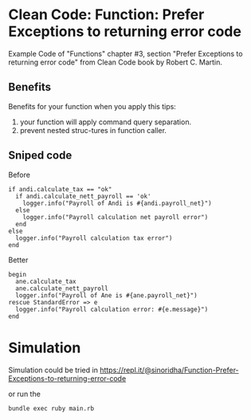 # Clean Code: Function: Prefer Exceptions to returning error code

Example Code of "Functions" chapter #3, section "Prefer Exceptions to returning error code" from Clean Code book by Robert C. Martin.

## Benefits

Benefits for your function when you apply this tips:
1. your function will apply command query separation.
2. prevent nested struc-tures in function caller.

## Sniped code

Before
```
if andi.calculate_tax == "ok"
  if andi.calculate_nett_payroll == 'ok'
    logger.info("Payroll of Andi is #{andi.payroll_net}")
  else
    logger.info("Payroll calculation net payroll error")
  end
else
  logger.info("Payroll calculation tax error")
end
```

Better
```
begin
  ane.calculate_tax
  ane.calculate_nett_payroll 
  logger.info("Payroll of Ane is #{ane.payroll_net}")
rescue StandardError => e
  logger.info("Payroll calculation error: #{e.message}")
end
```

# Simulation
Simulation could be tried in https://repl.it/@sinoridha/Function-Prefer-Exceptions-to-returning-error-code

or run the 
```
bundle exec ruby main.rb
```



